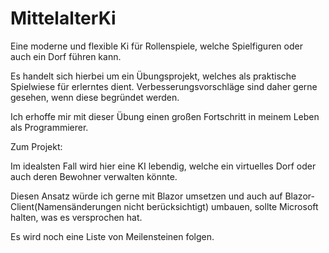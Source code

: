 # MittelalterKi
Eine moderne und flexible Ki für Rollenspiele, welche Spielfiguren oder auch ein Dorf führen kann.

Es handelt sich hierbei um ein Übungsprojekt, welches als praktische Spielwiese für erlerntes dient.
Verbesserungsvorschläge sind daher gerne gesehen, wenn diese begründet werden.

Ich erhoffe mir mit dieser Übung einen großen Fortschritt in meinem Leben als Programmierer.

Zum Projekt:

Im idealsten Fall wird hier eine KI lebendig, welche ein virtuelles Dorf oder auch deren Bewohner verwalten könnte.

Diesen Ansatz würde ich gerne mit Blazor umsetzen und auch auf Blazor-Client(Namensänderungen nicht berücksichtigt) umbauen, sollte Microsoft halten, was es versprochen hat.




Es wird noch eine Liste von Meilensteinen folgen.
